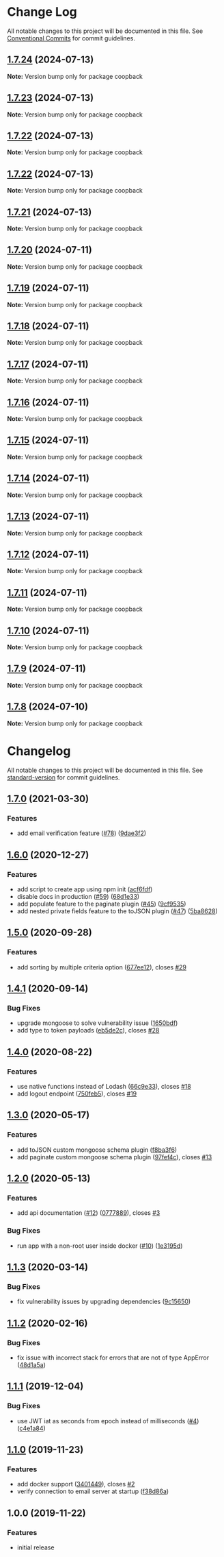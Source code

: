 # Change Log

All notable changes to this project will be documented in this file.
See [Conventional Commits](https://conventionalcommits.org) for commit guidelines.

## [1.7.24](https://github.com/hagopj13/node-express-boilerplate/compare/coopback@1.7.24-alpha.0...coopback@1.7.24) (2024-07-13)

**Note:** Version bump only for package coopback





## [1.7.23](https://github.com/hagopj13/node-express-boilerplate/compare/coopback@1.7.22-alpha.3...coopback@1.7.23) (2024-07-13)

**Note:** Version bump only for package coopback





## [1.7.22](https://github.com/hagopj13/node-express-boilerplate/compare/coopback@1.7.22-alpha.3...coopback@1.7.22) (2024-07-13)

**Note:** Version bump only for package coopback





## [1.7.22](https://github.com/hagopj13/node-express-boilerplate/compare/coopback@1.7.22-alpha.2...coopback@1.7.22) (2024-07-13)

**Note:** Version bump only for package coopback





## [1.7.21](https://github.com/hagopj13/node-express-boilerplate/compare/coopback@1.7.21-testnet.1...coopback@1.7.21) (2024-07-13)

**Note:** Version bump only for package coopback





## [1.7.20](https://github.com/hagopj13/node-express-boilerplate/compare/coopback@1.7.20-testnet.0...coopback@1.7.20) (2024-07-11)

**Note:** Version bump only for package coopback





## [1.7.19](https://github.com/hagopj13/node-express-boilerplate/compare/coopback@1.7.19-testnet.0...coopback@1.7.19) (2024-07-11)

**Note:** Version bump only for package coopback





## [1.7.18](https://github.com/hagopj13/node-express-boilerplate/compare/coopback@1.7.18-testnet.0...coopback@1.7.18) (2024-07-11)

**Note:** Version bump only for package coopback





## [1.7.17](https://github.com/hagopj13/node-express-boilerplate/compare/coopback@1.7.17-testnet.0...coopback@1.7.17) (2024-07-11)

**Note:** Version bump only for package coopback





## [1.7.16](https://github.com/hagopj13/node-express-boilerplate/compare/coopback@1.7.16-testnet.4...coopback@1.7.16) (2024-07-11)

**Note:** Version bump only for package coopback





## [1.7.15](https://github.com/hagopj13/node-express-boilerplate/compare/coopback@1.7.15-testnet.0...coopback@1.7.15) (2024-07-11)

**Note:** Version bump only for package coopback





## [1.7.14](https://github.com/hagopj13/node-express-boilerplate/compare/coopback@1.7.14-testnet.0...coopback@1.7.14) (2024-07-11)

**Note:** Version bump only for package coopback





## [1.7.13](https://github.com/hagopj13/node-express-boilerplate/compare/coopback@1.7.13-testnet.2...coopback@1.7.13) (2024-07-11)

**Note:** Version bump only for package coopback





## [1.7.12](https://github.com/hagopj13/node-express-boilerplate/compare/coopback@1.7.12-testnet.0...coopback@1.7.12) (2024-07-11)

**Note:** Version bump only for package coopback





## [1.7.11](https://github.com/hagopj13/node-express-boilerplate/compare/coopback@1.7.11-testnet.0...coopback@1.7.11) (2024-07-11)

**Note:** Version bump only for package coopback





## [1.7.10](https://github.com/hagopj13/node-express-boilerplate/compare/coopback@1.7.10-testnet.0...coopback@1.7.10) (2024-07-11)

**Note:** Version bump only for package coopback





## [1.7.9](https://github.com/hagopj13/node-express-boilerplate/compare/coopback@1.7.9-testnet.0...coopback@1.7.9) (2024-07-11)

**Note:** Version bump only for package coopback





## [1.7.8](https://github.com/hagopj13/node-express-boilerplate/compare/coopback@1.7.8-testnet.0...coopback@1.7.8) (2024-07-10)

**Note:** Version bump only for package coopback





# Changelog

All notable changes to this project will be documented in this file. See [standard-version](https://github.com/conventional-changelog/standard-version) for commit guidelines.

## [1.7.0](https://github.com/hagopj13/node-express-boilerplate/compare/v1.6.0...v1.7.0) (2021-03-30)

### Features

- add email verification feature ([#78](https://github.com/hagopj13/node-express-boilerplate/pull/78)) ([9dae3f2](https://github.com/hagopj13/node-express-boilerplate/commit/9dae3f27df371103b6a9f96924980d2d8d7ba14e))

## [1.6.0](https://github.com/hagopj13/node-express-boilerplate/compare/v1.5.0...v1.6.0) (2020-12-27)

### Features

- add script to create app using npm init ([acf6fdf](https://github.com/hagopj13/node-express-boilerplate/commit/acf6fdfd105bba476efb171f8cd92d752ecad691))
- disable docs in production ([#59](https://github.com/hagopj13/node-express-boilerplate/pull/59)) ([68d1e33](https://github.com/hagopj13/node-express-boilerplate/commit/68d1e33194c46df93fc99d6e65ecf5feeecd354b))
- add populate feature to the paginate plugin ([#45](https://github.com/hagopj13/node-express-boilerplate/pull/45)) ([9cf9535](https://github.com/hagopj13/node-express-boilerplate/commit/9cf953553556bc5060821dc630a2d2d5e12da37f))
- add nested private fields feature to the toJSON plugin ([#47](https://github.com/hagopj13/node-express-boilerplate/pull/47)) ([5ba8628](https://github.com/hagopj13/node-express-boilerplate/commit/5ba8628ea18ffc90d39f0b8bb1241bebdb6cf675))

## [1.5.0](https://github.com/hagopj13/node-express-boilerplate/compare/v1.4.1...v1.5.0) (2020-09-28)

### Features

- add sorting by multiple criteria option ([677ee12](https://github.com/hagopj13/node-express-boilerplate/commit/677ee12808ba1cf02e422498ae464159345dc76f)), closes [#29](https://github.com/hagopj13/node-express-boilerplate/issues/29)

## [1.4.1](https://github.com/hagopj13/node-express-boilerplate/compare/v1.4.0...v1.4.1) (2020-09-14)

### Bug Fixes

- upgrade mongoose to solve vulnerability issue ([1650bdf](https://github.com/hagopj13/node-express-boilerplate/commit/1650bdf1bf36ce13597c0ed3503c7b4abef01ee5))
- add type to token payloads ([eb5de2c](https://github.com/hagopj13/node-express-boilerplate/commit/eb5de2c7523ac166ca933bff83ef1e87274f3478)), closes [#28](https://github.com/hagopj13/node-express-boilerplate/issues/28)

## [1.4.0](https://github.com/hagopj13/node-express-boilerplate/compare/v1.3.0...v1.4.0) (2020-08-22)

### Features

- use native functions instead of Lodash ([66c9e33](https://github.com/hagopj13/node-express-boilerplate/commit/66c9e33d65c88989634fc485e89b396645670730)), closes [#18](https://github.com/hagopj13/node-express-boilerplate/issues/18)
- add logout endpoint ([750feb5](https://github.com/hagopj13/node-express-boilerplate/commit/750feb5b1ddadb4da6742b445cdb1112a615ace4)), closes [#19](https://github.com/hagopj13/node-express-boilerplate/issues/19)

## [1.3.0](https://github.com/hagopj13/node-express-boilerplate/compare/v1.2.0...v1.3.0) (2020-05-17)

### Features

- add toJSON custom mongoose schema plugin ([f8ba3f6](https://github.com/hagopj13/node-express-boilerplate/commit/f8ba3f619ac42f2030c358fb44095b72fb37013b))
- add paginate custom mongoose schema plugin ([97fef4c](https://github.com/hagopj13/node-express-boilerplate/commit/97fef4cac91c86e4d33e9010705775fa9f160e96)), closes [#13](https://github.com/hagopj13/node-express-boilerplate/issues/13)

## [1.2.0](https://github.com/hagopj13/node-express-boilerplate/compare/v1.1.3...v1.2.0) (2020-05-13)

### Features

- add api documentation ([#12](https://github.com/hagopj13/node-express-boilerplate/pull/12)) ([0777889](https://github.com/hagopj13/node-express-boilerplate/commit/07778894b706ef94e35f87046db112b39b58316c)), closes [#3](https://github.com/hagopj13/node-express-boilerplate/issues/3)

### Bug Fixes

- run app with a non-root user inside docker ([#10](https://github.com/hagopj13/node-express-boilerplate/pull/10)) ([1e3195d](https://github.com/hagopj13/node-express-boilerplate/commit/1e3195d547510d51804028d4ab447cbc53372e48))

## [1.1.3](https://github.com/hagopj13/node-express-boilerplate/compare/v1.1.2...v1.1.3) (2020-03-14)

### Bug Fixes

- fix vulnerability issues by upgrading dependencies ([9c15650](https://github.com/hagopj13/node-express-boilerplate/commit/9c15650acfb0d991b621abc60ba534c904fd3fd1))

## [1.1.2](https://github.com/hagopj13/node-express-boilerplate/compare/v1.1.1...v1.1.2) (2020-02-16)

### Bug Fixes

- fix issue with incorrect stack for errors that are not of type AppError ([48d1a5a](https://github.com/hagopj13/node-express-boilerplate/commit/48d1a5ada5e5fe0975a17b521d3d7a6e1f4cab3b))

## [1.1.1](https://github.com/hagopj13/node-express-boilerplate/compare/v1.1.0...v1.1.1) (2019-12-04)

### Bug Fixes

- use JWT iat as seconds from epoch instead of milliseconds ([#4](https://github.com/hagopj13/node-express-boilerplate/pull/4)) ([c4e1a84](https://github.com/hagopj13/node-express-boilerplate/commit/c4e1a8487c6d41cc20944a081a13a2a1990de0cd))

## [1.1.0](https://github.com/hagopj13/node-express-boilerplate/compare/v1.0.0...v1.1.0) (2019-11-23)

### Features

- add docker support ([3401449](https://github.com/hagopj13/node-express-boilerplate/commit/340144979cf5e84abb047a891a0b908b01af3645)), closes [#2](https://github.com/hagopj13/node-express-boilerplate/issues/2)
- verify connection to email server at startup ([f38d86a](https://github.com/hagopj13/node-express-boilerplate/commit/f38d86a181f1816d720e009aa94619e25ef4bf93))

## 1.0.0 (2019-11-22)

### Features

- initial release
